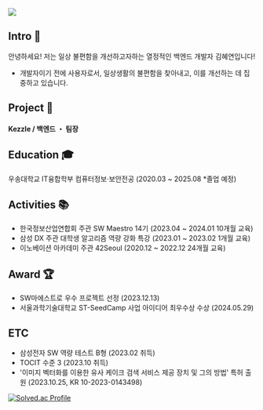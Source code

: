 <img src="https://capsule-render.vercel.app/api?type=waving&color=008B8B&height=130&section=header&text=Hyeyeon%20Kim's%20Profile&fontSize=30&fontColor=ffffff&fontAlign=50&fontAlignY=30" />

## Intro 👋
안녕하세요! 저는 일상 불편함을 개선하고자하는 열정적인 백엔드 개발자 김혜연입니다!
- 개발자이기 전에 사용자로서, 일상생활의 불편함을 찾아내고, 이를 개선하는 데 집중하고 있습니다.

## Project 📱
#### Kezzle / 백엔드 ・ 팀장

## Education 🎓
우송대학교 IT융합학부 컴퓨터정보·보안전공 (2020.03 ~ 2025.08 *졸업 예정)

## Activities 📚
- 한국정보산업연합회 주관 SW Maestro 14기  (2023.04 ~ 2024.01 10개월 교육)
- 삼성 DX 주관 대학생 알고리즘 역량 강화 특강  (2023.01 ~ 2023.02 1개월 교육)
- 이노베이션 아카데미 주관 42Seoul  (2020.12 ~ 2022.12 24개월 교육)

## Award 🏆
- SW마에스트로 우수 프로젝트 선정  (2023.12.13)
- 서울과학기술대학교 ST-SeedCamp 사업 아이디어 최우수상 수상  (2024.05.29)

## ETC
- 삼성전자 SW 역량 테스트 B형  (2023.02 취득)
- TOCIT 수준 3  (2023.10 취득)
- '이미지 벡터화를 이용한 유사 케이크 검색 서비스 제공 장치 및 그의 방법' 특허 출원  (2023.10.25, KR 10-2023-0143498)

[![Solved.ac Profile](http://mazassumnida.wtf/api/v2/generate_badge?boj=clscls253)](https://solved.ac/clscls253/)


<!--
**Hyeyeon-Kim/Hyeyeon-Kim** is a ✨ _special_ ✨ repository because its `README.md` (this file) appears on your GitHub profile.

Here are some ideas to get you started:

- 🔭 I’m currently working on ...
- 🌱 I’m currently learning ...
- 👯 I’m looking to collaborate on ...
- 🤔 I’m looking for help with ...
- 💬 Ask me about ...
- 📫 How to reach me: ...
- 😄 Pronouns: ...
- ⚡ Fun fact: ...
-->

